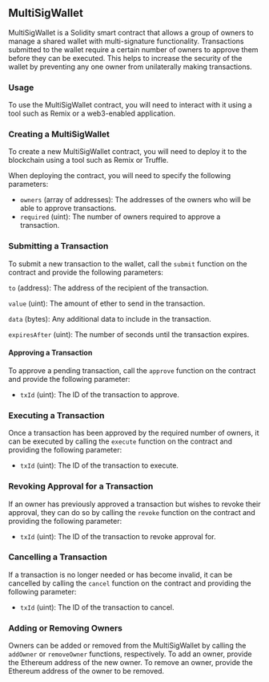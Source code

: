 ## MultiSigWallet

MultiSigWallet is a Solidity smart contract that allows a group of owners to manage a shared wallet with multi-signature functionality. Transactions submitted to the wallet require a certain number of owners to approve them before they can be executed. This helps to increase the security of the wallet by preventing any one owner from unilaterally making transactions.

### Usage

To use the MultiSigWallet contract, you will need to interact with it using a tool such as Remix or a web3-enabled application.

### Creating a MultiSigWallet

To create a new MultiSigWallet contract, you will need to deploy it to the blockchain using a tool such as Remix or Truffle.

When deploying the contract, you will need to specify the following parameters:

- `owners` (array of addresses): The addresses of the owners who will be able to approve transactions.
- `required` (uint): The number of owners required to approve a transaction.

### Submitting a Transaction

To submit a new transaction to the wallet, call the `submit` function on the contract and provide the following parameters:

`to` (address): The address of the recipient of the transaction.

`value` (uint): The amount of ether to send in the transaction.

`data` (bytes): Any additional data to include in the transaction.

`expiresAfter` (uint): The number of seconds until the transaction expires.

#### Approving a Transaction

To approve a pending transaction, call the `approve` function on the contract and provide the following parameter:

- `txId` (uint): The ID of the transaction to approve.

### Executing a Transaction

Once a transaction has been approved by the required number of owners, it can be executed by calling the `execute` function on the contract and providing the following parameter:

- `txId` (uint): The ID of the transaction to execute.

### Revoking Approval for a Transaction

If an owner has previously approved a transaction but wishes to revoke their approval, they can do so by calling the `revoke` function on the contract and providing the following parameter:

- `txId` (uint): The ID of the transaction to revoke approval for.

### Cancelling a Transaction

If a transaction is no longer needed or has become invalid, it can be cancelled by calling the `cancel` function on the contract and providing the following parameter:

- `txId` (uint): The ID of the transaction to cancel.

### Adding or Removing Owners

Owners can be added or removed from the MultiSigWallet by calling the `addOwner` or `removeOwner` functions, respectively. To add an owner, provide the Ethereum address of the new owner. To remove an owner, provide the Ethereum address of the owner to be removed.
